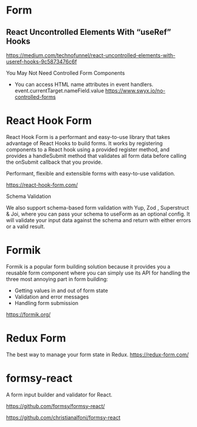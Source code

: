 # Form



React Uncontrolled Elements With “useRef” Hooks
- 
https://medium.com/technofunnel/react-uncontrolled-elements-with-useref-hooks-9c5873476c6f

You May Not Need Controlled Form Components
- You can access HTML name attributes in event handlers. event.currentTarget.nameField.value
https://www.swyx.io/no-controlled-forms

# React Hook Form

React Hook Form is a performant and easy-to-use library that takes advantage of React Hooks to build forms. It works by registering components to a React hook using a provided register method, and provides a handleSubmit method that validates all form data before calling the onSubmit callback that you provide.

Performant, flexible and extensible forms with easy-to-use validation.

https://react-hook-form.com/



Schema Validation

We also support schema-based form validation with Yup, Zod , Superstruct & Joi, where you can pass your schema to useForm as an optional config. It will validate your input data against the schema and return with either errors or a valid result.


# Formik


Formik is a popular form building solution because it provides you a reusable form component where you can simply use its API for handling the three most annoying part in form building:

 -   Getting values in and out of form state
 -   Validation and error messages
 -   Handling form submission
	
https://formik.org/ 


# Redux Form

The best way to manage your form state in Redux.
https://redux-form.com/


#  formsy-react

A form input builder and validator for React.

https://github.com/formsy/formsy-react/

https://github.com/christianalfoni/formsy-react